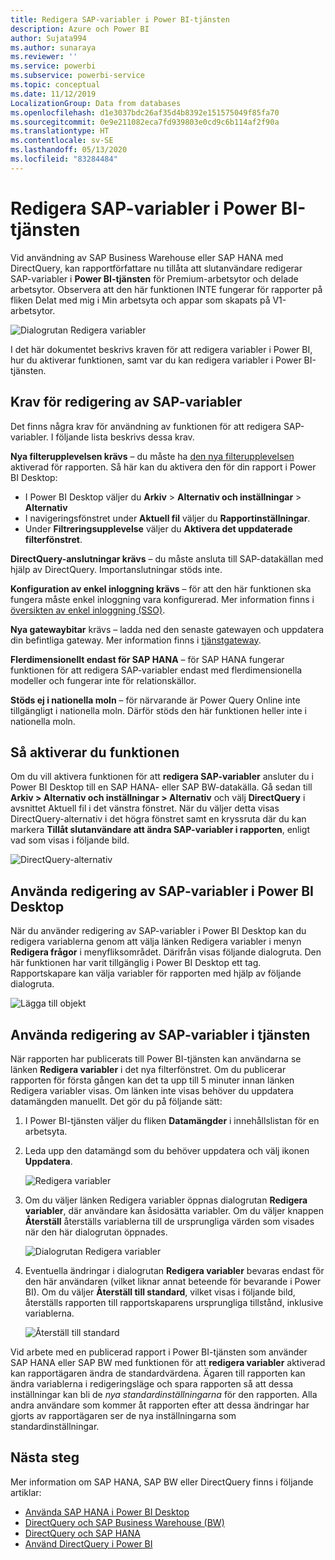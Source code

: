 ```yaml
---
title: Redigera SAP-variabler i Power BI-tjänsten
description: Azure och Power BI
author: Sujata994
ms.author: sunaraya
ms.reviewer: ''
ms.service: powerbi
ms.subservice: powerbi-service
ms.topic: conceptual
ms.date: 11/12/2019
LocalizationGroup: Data from databases
ms.openlocfilehash: d1e3037bdc26af35d4b8392e151575049f85fa70
ms.sourcegitcommit: 0e9e211082eca7fd939803e0cd9c6b114af2f90a
ms.translationtype: HT
ms.contentlocale: sv-SE
ms.lasthandoff: 05/13/2020
ms.locfileid: "83284484"
---
```

# <a name="edit-sap-variables-in-the-power-bi-service"></a>Redigera SAP-variabler i Power BI-tjänsten

Vid användning av SAP Business Warehouse eller SAP HANA med DirectQuery, kan rapportförfattare nu tillåta att slutanvändare redigerar SAP-variabler i **Power BI-tjänsten** för Premium-arbetsytor och delade arbetsytor. Observera att den här funktionen INTE fungerar för rapporter på fliken Delat med mig i Min arbetsyta och appar som skapats på V1-arbetsytor. 

![Dialogrutan Redigera variabler](media/service-edit-sap-variables/sap-edit-variables-dialog.png)

I det här dokumentet beskrivs kraven för att redigera variabler i Power BI, hur du aktiverar funktionen, samt var du kan redigera variabler i Power BI-tjänsten.

## <a name="requirements-for-sap-edit-variables"></a>Krav för redigering av SAP-variabler

Det finns några krav för användning av funktionen för att redigera SAP-variabler. I följande lista beskrivs dessa krav.

**Nya filterupplevelsen krävs** – du måste ha [den nya filterupplevelsen](../create-reports/power-bi-report-filter.md) aktiverad för rapporten. Så här kan du aktivera den för din rapport i Power BI Desktop:
- I Power BI Desktop väljer du **Arkiv** > **Alternativ och inställningar** > **Alternativ**
- I navigeringsfönstret under **Aktuell fil** väljer du **Rapportinställningar**.
- Under **Filtreringsupplevelse** väljer du **Aktivera det uppdaterade filterfönstret**.

**DirectQuery-anslutningar krävs** – du måste ansluta till SAP-datakällan med hjälp av DirectQuery. Importanslutningar stöds inte.

**Konfiguration av enkel inloggning krävs** – för att den här funktionen ska fungera måste enkel inloggning vara konfigurerad. Mer information finns i [översikten av enkel inloggning (SSO)](service-gateway-sso-overview.md).

**Nya gatewaybitar** krävs – ladda ned den senaste gatewayen och uppdatera din befintliga gateway. Mer information finns i [tjänstgateway](service-gateway-onprem.md).

**Flerdimensionellt endast för SAP HANA** – för SAP HANA fungerar funktionen för att redigera SAP-variabler endast med flerdimensionella modeller och fungerar inte för relationskällor.

**Stöds ej i nationella moln** – för närvarande är Power Query Online inte tillgängligt i nationella moln. Därför stöds den här funktionen heller inte i nationella moln.

## <a name="how-to-enable-the-feature"></a>Så aktiverar du funktionen

Om du vill aktivera funktionen för att **redigera SAP-variabler** ansluter du i Power BI Desktop till en SAP HANA- eller SAP BW-datakälla. Gå sedan till **Arkiv > Alternativ och inställningar > Alternativ** och välj **DirectQuery** i avsnittet Aktuell fil i det vänstra fönstret. När du väljer detta visas DirectQuery-alternativ i det högra fönstret samt en kryssruta där du kan markera **Tillåt slutanvändare att ändra SAP-variabler i rapporten**, enligt vad som visas i följande bild.

![DirectQuery-alternativ](media/service-edit-sap-variables/sap-preview-setting-in-desktop.png)

## <a name="use-sap-edit-variables-in-power-bi-desktop"></a>Använda redigering av SAP-variabler i Power BI Desktop

När du använder redigering av SAP-variabler i Power BI Desktop kan du redigera variablerna genom att välja länken Redigera variabler i menyn **Redigera frågor** i menyfliksområdet. Därifrån visas följande dialogruta. Den här funktionen har varit tillgänglig i Power BI Desktop ett tag. Rapportskapare kan välja variabler för rapporten med hjälp av följande dialogruta.

![Lägga till objekt](media/service-edit-sap-variables/sap-variables-add-items.png)

## <a name="use-sap-edit-variables-in-the-service"></a>Använda redigering av SAP-variabler i tjänsten

När rapporten har publicerats till Power BI-tjänsten kan användarna se länken **Redigera variabler** i det nya filterfönstret. Om du publicerar rapporten för första gången kan det ta upp till 5 minuter innan länken Redigera variabler visas. Om länken inte visas behöver du uppdatera datamängden manuellt.
Det gör du på följande sätt:

1. I Power BI-tjänsten väljer du fliken **Datamängder** i innehållslistan för en arbetsyta.

2. Leda upp den datamängd som du behöver uppdatera och välj ikonen **Uppdatera**.

    ![Redigera variabler](media/service-edit-sap-variables/sap-edit-variables-link.png)

3. Om du väljer länken Redigera variabler öppnas dialogrutan **Redigera variabler**, där användare kan åsidosätta variabler. Om du väljer knappen **Återställ** återställs variablerna till de ursprungliga värden som visades när den här dialogrutan öppnades.

    ![Dialogrutan Redigera variabler](media/service-edit-sap-variables/sap-edit-variables-dialog.png)

4. Eventuella ändringar i dialogrutan **Redigera variabler** bevaras endast för den här användaren (vilket liknar annat beteende för bevarande i Power BI). Om du väljer **Återställ till standard**, vilket visas i följande bild, återställs rapporten till rapportskaparens ursprungliga tillstånd, inklusive variablerna.

    ![Återställ till standard](media/service-edit-sap-variables/reset-to-default.png)

Vid arbete med en publicerad rapport i Power BI-tjänsten som använder SAP HANA eller SAP BW med funktionen för att **redigera variabler** aktiverad kan rapportägaren ändra de standardvärdena. Ägaren till rapporten kan ändra variablerna i redigeringsläge och spara rapporten så att dessa inställningar kan bli de *nya standardinställningarna* för den rapporten. Alla andra användare som kommer åt rapporten efter att dessa ändringar har gjorts av rapportägaren ser de nya inställningarna som standardinställningar.

## <a name="next-steps"></a>Nästa steg

Mer information om SAP HANA, SAP BW eller DirectQuery finns i följande artiklar:

- [Använda SAP HANA i Power BI Desktop](desktop-sap-hana.md)
- [DirectQuery och SAP Business Warehouse (BW)](desktop-directquery-sap-bw.md)
- [DirectQuery och SAP HANA](desktop-directquery-sap-hana.md)
- [Använd DirectQuery i Power BI](desktop-directquery-about.md)
